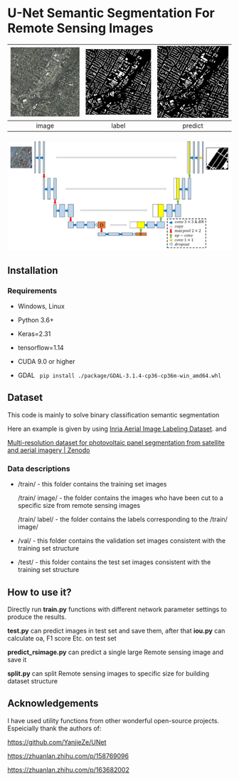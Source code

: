 # U-Net Semantic Segmentation For Remote Sensing Images

| ![](./image.png) | ![](./label.png) | ![](./predict.png) |
| :--------------------: | :-------------------: | :---------------------: |
|         image          |         label         |         predict         |


![](./model.png)


## Installation

### Requirements

* Windows, Linux

* Python 3.6+ 

* Keras=2.31

* tensorflow=1.14

* CUDA 9.0 or higher

* GDAL  ``` pip install ./package/GDAL-3.1.4-cp36-cp36m-win_amd64.whl```

  

## Dataset
This code is mainly to solve binary classification semantic segmentation

Here an example is given by using [Inria Aerial Image Labeling Dataset](https://project.inria.fr/aerialimagelabeling/). and

[Multi-resolution dataset for photovoltaic panel segmentation from satellite and aerial imagery | Zenodo](https://zenodo.org/record/5171712)

### Data descriptions

- /train/ - this folder contains the training set images

  /train/ image/ - the folder contains the images who have been cut to a specific size from remote sensing images 

  /train/ label/ - the folder contains the labels corresponding to the /train/ image/ 

- /val/ - this folder contains the validation set images consistent with the training set structure

- /test/ - this folder contains the test set images consistent with the training set structure

  

How to use it?
---------------------

Directly run **train.py** functions with different network parameter settings to produce the results. 

**test.py** can predict images in test set and save them, after that **iou.py** can calculate oa, F1 score Etc. on test set

**predict_rsimage.py** can predict a single large Remote sensing image and save it

**split.py** can split Remote sensing images to specific size for building dataset structure





##  Acknowledgements

I have used utility functions from other wonderful open-source projects. Espeicially thank the authors of:

https://github.com/YanjieZe/UNet

https://zhuanlan.zhihu.com/p/158769096

https://zhuanlan.zhihu.com/p/163682002
